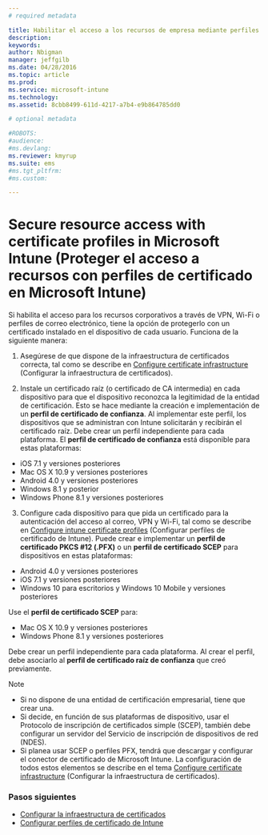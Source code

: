 ```yaml
---
# required metadata

title: Habilitar el acceso a los recursos de empresa mediante perfiles de certificados |Microsoft Intune
description:
keywords:
author: Nbigman
manager: jeffgilb
ms.date: 04/28/2016
ms.topic: article
ms.prod:
ms.service: microsoft-intune
ms.technology:
ms.assetid: 8cbb8499-611d-4217-a7b4-e9b864785dd0

# optional metadata

#ROBOTS:
#audience:
#ms.devlang:
ms.reviewer: kmyrup
ms.suite: ems
#ms.tgt_pltfrm:
#ms.custom:

---
```


# Secure resource access with certificate profiles in Microsoft Intune (Proteger el acceso a recursos con perfiles de certificado en Microsoft Intune)
Si habilita el acceso para los recursos corporativos a través de VPN, Wi-Fi o perfiles de correo electrónico, tiene la opción de protegerlo con un certificado instalado en el dispositivo de cada usuario. Funciona de la siguiente manera:

1. Asegúrese de que dispone de la infraestructura de certificados correcta, tal como se describe en [Configure certificate infrastructure](configure-certificate-infrastructure.md) (Configurar la infraestructura de certificados).

2. Instale un certificado raíz (o certificado de CA intermedia) en cada dispositivo para que el dispositivo reconozca la legitimidad de la entidad de certificación. Esto se hace mediante la creación e implementación de un **perfil de certificado de confianza**. Al implementar este perfil, los dispositivos que se administran con Intune solicitarán y recibirán el certificado raíz. Debe crear un perfil independiente para cada plataforma. El **perfil de certificado de confianza** está disponible para estas plataformas:
 -  iOS 7.1 y versiones posteriores
 -  Mac OS X 10.9 y versiones posteriores
 -  Android 4.0 y versiones posteriores
 -  Windows 8.1 y posterior
 -  Windows Phone 8.1 y versiones posteriores

3. Configure cada dispositivo para que pida un certificado para la autenticación del acceso al correo, VPN y Wi-Fi, tal como se describe en [Configure intune certificate profiles](configure-intune-certificate-profiles.md) (Configurar perfiles de certificado de Intune). Puede crear e implementar un **perfil de certificado PKCS #12 (.PFX)** o un **perfil de certificado SCEP** para dispositivos en estas plataformas:
 
-  Android 4.0 y versiones posteriores
-  iOS 7.1 y versiones posteriores
-  Windows 10 para escritorios y Windows 10 Mobile y versiones posteriores 

Use el **perfil de certificado SCEP** para:
-   Mac OS X 10.9 y versiones posteriores
-   Windows Phone 8.1 y versiones posteriores

Debe crear un perfil independiente para cada plataforma. Al crear el perfil, debe asociarlo al **perfil de certificado raíz de confianza** que creó previamente.

> [!NOTE]           
> -    Si no dispone de una entidad de certificación empresarial, tiene que crear una. 
>- Si decide, en función de sus plataformas de dispositivo, usar el Protocolo de inscripción de certificados simple (SCEP), también debe configurar un servidor del Servicio de inscripción de dispositivos de red (NDES).
>-  Si planea usar SCEP o perfiles PFX, tendrá que descargar y configurar el conector de certificado de Microsoft Intune.
> La configuración de todos estos elementos se describe en el tema [Configure certificate infrastructure](configure-certificate-infrastructure.md) (Configurar la infraestructura de certificados).

### Pasos siguientes
- [Configurar la infraestructura de certificados](configure-certificate-infrastructure.md)
- [Configurar perfiles de certificado de Intune](configure-intune-certificate-profiles.md)



<!--HONumber=Jun16_HO1-->


